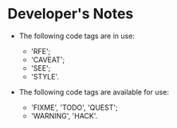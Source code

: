 # Developer's Notes

- The following code tags are in use:
    - 'RFE';
    - 'CAVEAT';
    - 'SEE';
    - 'STYLE'.

- The following code tags are available for use:
    - 'FIXME', 'TODO', 'QUEST';
    - 'WARNING', 'HACK'.
